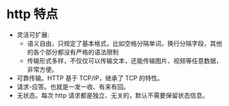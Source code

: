 # http 特点

* 灵活可扩展:
    * 语义自由，只规定了基本格式，比如空格分隔单词，换行分隔字段，其他的各个部分都没有严格的语法限制
    * 传输形式多样，不仅仅可以传输文本，还能传输图片、视频等任意数据，非常方便。
* 可靠传输。HTTP 基于 TCP/IP，继承了 TCP 的特性。
* 请求-应答。也就是一发一收、有来有回。
* 无状态。每次 http 请求都是独立、无关的，默认不需要保留状态信息。
